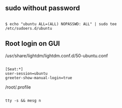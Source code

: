 ## sudo without password
<pre><code>
$ echo "ubuntu ALL=(ALL) NOPASSWD: ALL" | sudo tee /etc/sudoers.d/ubuntu
</pre></code>

## Root login on GUI
/usr/share/lightdm/lightdm.conf.d/50-ubuntu.conf
<pre><code>
[Seat:*]
user-session=ubuntu
greeter-show-manual-login=true
</pre></code>
/root/.profile
<pre><code>
tty -s && mesg n
</pre></code>
